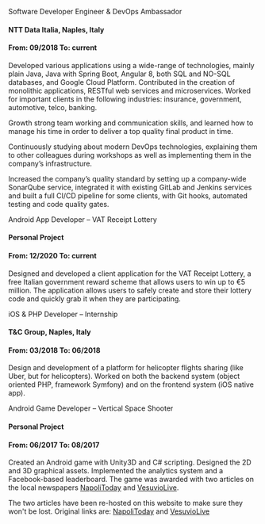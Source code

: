 <p class="btn collapsible">Software Developer Engineer & DevOps Ambassador</p>
<div class="content">
  <div class="container"><div class="row">
    <div class="col-8 col-xs-8 col-sm-8 col-md-8 col-lg-8 col-xl-8"><h4>NTT Data Italia, Naples, Italy</h4></div>
    <div class="col-4 col-xs-4 col-sm-4 col-md-4 col-lg-4 col-xl-4"><h4><span>From: 09/2018</span> <span>To: current</span></h4></div>
  </div></div>
  <p>Developed various applications using a wide-range of technologies, mainly plain Java, Java with Spring Boot, Angular 8, both SQL and NO-SQL databases, and Google Cloud Platform. Contributed in the creation of monolithic applications, RESTful web services and microservices. Worked for important clients in the following industries: insurance, government, automotive, telco, banking.</p>
  <p>Growth strong team working and communication skills, and learned how to manage his time in order to deliver a top quality final product in time.</p>
  <p>Continuously studying about modern DevOps technologies, explaining them to other colleagues during workshops as well as implementing them in the company’s infrastructure.</p>
  <p>Increased the company’s quality standard by setting up a company-wide SonarQube service, integrated it with existing GitLab and Jenkins services and built a full CI/CD pipeline for some clients, with Git hooks, automated testing and code quality gates.</p>
</div>

<p class="btn collapsible">Android App Developer – VAT Receipt Lottery</p>
<div class="content">
  <div class="container"><div class="row">
    <div class="col-8 col-xs-8 col-sm-8 col-md-8 col-lg-8 col-xl-8"><h4>Personal Project</h4></div>
    <div class="col-4 col-xs-4 col-sm-4 col-md-4 col-lg-4 col-xl-4"><h4><span>From: 12/2020</span> <span>To: current</span></h4></div>
  </div></div>
  <p>Designed and developed a client application for the VAT Receipt Lottery, a free Italian government reward scheme that allows users to win up to €5 million. The application allows users to safely create and store their lottery code and quickly grab it when they are participating.</p>
</div>

<p class="btn collapsible">iOS & PHP Developer – Internship</p>
<div class="content">
  <div class="container"><div class="row">
    <div class="col-8 col-xs-8 col-sm-8 col-md-8 col-lg-8 col-xl-8"><h4>T&C Group, Naples, Italy</h4></div>
    <div class="col-4 col-xs-4 col-sm-4 col-md-4 col-lg-4 col-xl-4"><h4><span>From: 03/2018</span> <span>To: 06/2018</span></h4></div>
  </div></div>
  <p>Design and development of a platform for helicopter flights sharing (like Uber, but for helicopters). Worked on both the backend system (object oriented PHP, framework Symfony) and on the frontend system (iOS native app).</p>
</div>

<p class="btn collapsible">Android Game Developer – Vertical Space Shooter</p>
<div class="content">
  <div class="container"><div class="row">
    <div class="col-8 col-xs-8 col-sm-8 col-md-8 col-lg-8 col-xl-8"><h4>Personal Project</h4></div>
    <div class="col-4 col-xs-4 col-sm-4 col-md-4 col-lg-4 col-xl-4"><h4><span>From: 06/2017</span> <span>To: 08/2017</span></h4></div>
  </div></div>
  <p>Created an Android game with Unity3D and C# scripting. Designed the 2D and 3D graphical assets. Implemented the analytics system and a Facebook-based leaderboard. The game was awarded with two articles on the local newspapers <a href="{{ base.url | prepend: site.url }}/external/articolo-napoli-today">NapoliToday</a> and <a href="{{ base.url | prepend: site.url }}/external/articolo-vesuvio-live">VesuvioLive</a>.</p>
  <p>The two articles have been re-hosted on this website to make sure they won't be lost. Original links are: <a href="https://goo.gl/4aQWzE">NapoliToday</a> and <a href="https://goo.gl/9VDzBa">VesuvioLive</a></p>
</div>

<script src="{{ base.url | prepend: site.url }}/assets/js/collapsible-items.js"></script>
